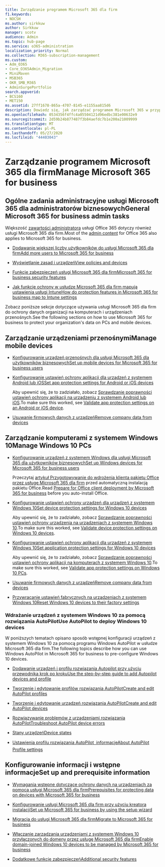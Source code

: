 ```yaml
---
title: Zarządzanie programem Microsoft 365 dla firm
f1.keywords:
- NOCSH
ms.author: sirkkuw
author: Sirkkuw
manager: scotv
audience: Admin
ms.topic: hub-page
ms.service: o365-administration
localization_priority: Normal
ms.collection: M365-subscription-management
ms.custom:
- Adm_O365
- Core_O365Admin_Migration
- MiniMaven
- MSB365
- OKR_SMB_M365
- AdminSurgePortfolio
search.appverid:
- BCS160
- MET150
ms.assetid: 27ff1678-865a-4707-8145-e1155aa815d6
description: Dowiedz się, jak zarządzać programem Microsoft 365 w przypadku zadań administratora związanych z firmą, urządzeń przenośnych, komputerów z systemem Windows 10 i wielu takich zadań.
ms.openlocfilehash: 0534356f4ffc4a05504121d96edbc381e00632e9
ms.sourcegitcommit: 2d59b24b877487f3b84aefdc7b1e200a21009999
ms.translationtype: MT
ms.contentlocale: pl-PL
ms.lasthandoff: 05/27/2020
ms.locfileid: "44403043"
---
```

# <a name="manage-microsoft-365-for-business"></a><span data-ttu-id="45db7-103">Zarządzanie programem Microsoft 365 dla firm</span><span class="sxs-lookup"><span data-stu-id="45db7-103">Manage Microsoft 365 for business</span></span>

## <a name="general-microsoft-365-for-business-admin-tasks"></a><span data-ttu-id="45db7-104">Ogólne zadania administracyjne usługi Microsoft 365 dla administratorów biznesowych</span><span class="sxs-lookup"><span data-stu-id="45db7-104">General Microsoft 365 for business admin tasks</span></span>

<span data-ttu-id="45db7-105">Większość [zawartości administratora](https://docs.microsoft.com/office365/admin/admin-home) usługi Office 365 dotyczy również usługi Microsoft 365 dla firm.</span><span class="sxs-lookup"><span data-stu-id="45db7-105">Most of the [admin content](https://docs.microsoft.com/office365/admin/admin-home) for Office 365 also applies to Microsoft 365 for business.</span></span>

- [<span data-ttu-id="45db7-106">Dodawanie większej liczby użytkowników do usługi Microsoft 365 dla firm</span><span class="sxs-lookup"><span data-stu-id="45db7-106">Add more users to Microsoft 365 for business</span></span>](add-users-m365b.md)
    
- [<span data-ttu-id="45db7-107">Wyświetlanie zasad i urządzeń</span><span class="sxs-lookup"><span data-stu-id="45db7-107">View policies and devices</span></span>](view-policies-and-devices.md)
    
- [<span data-ttu-id="45db7-108">Funkcje zabezpieczeń usługi Microsoft 365 dla firm</span><span class="sxs-lookup"><span data-stu-id="45db7-108">Microsoft 365 for business security features</span></span>](security-features.md)
    
- [<span data-ttu-id="45db7-109">Jak funkcje ochrony w usłudze Microsoft 365 dla firm mapują ustawienia usługi Intune</span><span class="sxs-lookup"><span data-stu-id="45db7-109">How do protection features in Microsoft 365 for business map to Intune settings</span></span>](map-protection-features-to-intune-settings.md)
    
<span data-ttu-id="45db7-110">Zobacz poniższe sekcje dotyczące używania usługi Microsoft 365 dla firm do ochrony danych organizacji na komputerach i urządzeniach przenośnych.</span><span class="sxs-lookup"><span data-stu-id="45db7-110">See the following sections on how to use Microsoft 365 for business to protect your organization's data on PCs and mobile devices.</span></span>
  
## <a name="manage-mobile-devices"></a><span data-ttu-id="45db7-111">Zarządzanie urządzeniami przenośnymi</span><span class="sxs-lookup"><span data-stu-id="45db7-111">Manage mobile devices</span></span>

- [<span data-ttu-id="45db7-112">Konfigurowanie urządzeń przenośnych dla usługi Microsoft 365 dla użytkowników biznesowych</span><span class="sxs-lookup"><span data-stu-id="45db7-112">Set up mobile devices for Microsoft 365 for business users</span></span>](set-up-mobile-devices.md)
    
- [<span data-ttu-id="45db7-113">Konfigurowanie ustawień ochrony aplikacji dla urządzeń z systemem Android lub iOS</span><span class="sxs-lookup"><span data-stu-id="45db7-113">Set app protection settings for Android or iOS devices</span></span>](app-protection-settings-for-android-and-ios.md)
    
    <span data-ttu-id="45db7-114">Aby upewnić się, że to zadziałało, zobacz [Sprawdzanie poprawności ustawień ochrony aplikacji na urządzeniu z systemem Android lub iOS](validate-settings-on-android-or-ios.md).</span><span class="sxs-lookup"><span data-stu-id="45db7-114">To make sure this worked, see [Validate app protection settings on an Android or iOS device](validate-settings-on-android-or-ios.md).</span></span> 
    
- [<span data-ttu-id="45db7-115">Usuwanie firmowych danych z urządzeń</span><span class="sxs-lookup"><span data-stu-id="45db7-115">Remove company data from devices</span></span>](remove-company-data.md)
    
## <a name="manage-windows-10-pcs"></a><span data-ttu-id="45db7-116">Zarządzanie komputerami z systemem Windows 10</span><span class="sxs-lookup"><span data-stu-id="45db7-116">Manage Windows 10 PCs</span></span>

- [<span data-ttu-id="45db7-117">Konfigurowanie urządzeń z systemem Windows dla usługi Microsoft 365 dla użytkowników biznesowych</span><span class="sxs-lookup"><span data-stu-id="45db7-117">Set up Windows devices for Microsoft 365 for business users</span></span>](set-up-windows-devices.md)

    <span data-ttu-id="45db7-118">Przeczytaj [artykuł Przygotowywanie do wdrożenia klienta pakietu Office przez usługę Microsoft 365 dla firm](prepare-for-office-client-deployment.md) przed automatyczną instalacją pakietu Office.</span><span class="sxs-lookup"><span data-stu-id="45db7-118">Read [Prepare for Office client deployment by Microsoft 365 for business](prepare-for-office-client-deployment.md) before you auto-install Office.</span></span> 
    
- [<span data-ttu-id="45db7-119">Konfigurowanie ustawień ochrony urządzeń dla urządzeń z systemem Windows 10</span><span class="sxs-lookup"><span data-stu-id="45db7-119">Set device protection settings for Windows 10 devices</span></span>](protection-settings-for-windows-10-pcs.md)
    
    <span data-ttu-id="45db7-120">Aby upewnić się, że to zadziałało, zobacz [Sprawdzanie poprawności ustawień ochrony urządzenia na urządzeniach z systemem Windows 10](validate-settings-on-windows-10-pcs.md).</span><span class="sxs-lookup"><span data-stu-id="45db7-120">To make sure this worked, see [Validate device protection settings on Windows 10 devices](validate-settings-on-windows-10-pcs.md).</span></span> 
    
- [<span data-ttu-id="45db7-121">Konfigurowanie ustawień ochrony aplikacji dla urządzeń z systemem Windows 10</span><span class="sxs-lookup"><span data-stu-id="45db7-121">Set application protection settings for Windows 10 devices</span></span>](protection-settings-for-windows-10-devices.md)
    
    <span data-ttu-id="45db7-122">Aby upewnić się, że to zadziałało, zobacz [Sprawdzanie poprawności ustawień ochrony aplikacji na komputerach z systemem Windows 10](validate-protection-settings-on-windows-10-pcs.md).</span><span class="sxs-lookup"><span data-stu-id="45db7-122">To make sure this worked, see [Validate app protection settings on Windows 10 PCs](validate-protection-settings-on-windows-10-pcs.md).</span></span> 
    
- [<span data-ttu-id="45db7-123">Usuwanie firmowych danych z urządzeń</span><span class="sxs-lookup"><span data-stu-id="45db7-123">Remove company data from devices</span></span>](remove-company-data.md)
    
- [<span data-ttu-id="45db7-124">Przywracanie ustawień fabrycznych na urządzeniach z systemem Windows 10</span><span class="sxs-lookup"><span data-stu-id="45db7-124">Reset Windows 10 devices to their factory settings</span></span>](reset-devices-to-factory-settings.md)
    
### <a name="use-autopilot-to-deploy-windows-10-devices"></a><span data-ttu-id="45db7-125">Wdrażanie urządzeń z systemem Windows 10 za pomocą rozwiązania AutoPilot</span><span class="sxs-lookup"><span data-stu-id="45db7-125">Use AutoPilot to deploy Windows 10 devices</span></span>

<span data-ttu-id="45db7-126">W poniższych tematach opisano sposób wstępnej konfiguracji urządzeń z systemem Windows 10 za pomocą programu Windows AutoPilot w usłudze Microsoft 365 dla firm.</span><span class="sxs-lookup"><span data-stu-id="45db7-126">The following topics describe how you can use Windows AutoPilot in Microsoft 365 for business to pre-configure Windows 10 devices.</span></span>
  
- [<span data-ttu-id="45db7-127">Dodawanie urządzeń i profilu rozwiązania Autopilot przy użyciu przewodnika krok po kroku</span><span class="sxs-lookup"><span data-stu-id="45db7-127">Use the step-by-step guide to add Autopilot devices and profile</span></span>](add-autopilot-devices-and-profile.md)
    
- [<span data-ttu-id="45db7-128">Tworzenie i edytowanie profilów rozwiązania AutoPilot</span><span class="sxs-lookup"><span data-stu-id="45db7-128">Create and edit AutoPilot profiles</span></span>](create-and-edit-autopilot-profiles.md)
    
- [<span data-ttu-id="45db7-129">Tworzenie i edytowanie urządzeń rozwiązania AutoPilot</span><span class="sxs-lookup"><span data-stu-id="45db7-129">Create and edit AutoPilot devices</span></span>](create-and-edit-autopilot-devices.md)
    
- [<span data-ttu-id="45db7-130">Rozwiązywanie problemów z urządzeniami rozwiązania AutoPilot</span><span class="sxs-lookup"><span data-stu-id="45db7-130">Troubleshoot AutoPilot device errors</span></span>](troubleshoot-autopilot-errors.md)
    
- [<span data-ttu-id="45db7-131">Stany urządzeń</span><span class="sxs-lookup"><span data-stu-id="45db7-131">Device states</span></span>](device-states.md)
    
- [<span data-ttu-id="45db7-132">Ustawienia profilu rozwiązania AutoPilot  informacje</span><span class="sxs-lookup"><span data-stu-id="45db7-132">About AutoPilot Profile settings</span></span>](autopilot-profile-settings.md)
    
## <a name="set-up-and-prerequisite-information"></a><span data-ttu-id="45db7-133">Konfigurowanie informacji i wstępne informacje</span><span class="sxs-lookup"><span data-stu-id="45db7-133">Set up and prerequisite information</span></span>

- [<span data-ttu-id="45db7-134">Wymagania wstępne dotyczące ochrony danych na urządzeniach za pomocą usługi Microsoft 365 dla firm</span><span class="sxs-lookup"><span data-stu-id="45db7-134">Prerequisites for protecting data on devices with Microsoft 365 for business</span></span>](pre-requisites-for-data-protection.md)
    
- [<span data-ttu-id="45db7-135">Konfigurowanie usługi Microsoft 365 dla firm przy użyciu kreatora instalacji</span><span class="sxs-lookup"><span data-stu-id="45db7-135">Set up Microsoft 365 for business by using the setup wizard</span></span>](set-up.md)
    
- [<span data-ttu-id="45db7-136">Migracja do usługi Microsoft 365 dla firm</span><span class="sxs-lookup"><span data-stu-id="45db7-136">Migrate to Microsoft 365 for business</span></span>](migrate-to-microsoft-365-business.md)
    
- [<span data-ttu-id="45db7-137">Włączanie zarządzania urządzeniami z systemem Windows 10 przyłączonych do domeny przez usługę Microsoft 365 dla firm</span><span class="sxs-lookup"><span data-stu-id="45db7-137">Enable domain-joined Windows 10 devices to be managed by Microsoft 365 for business</span></span>](manage-windows-devices.md)
    
- [<span data-ttu-id="45db7-138">Dodatkowe funkcje zabezpieczeń</span><span class="sxs-lookup"><span data-stu-id="45db7-138">Additional security features</span></span>](security-features.md#additional-security-features)
